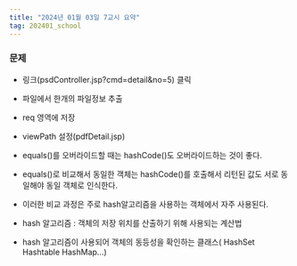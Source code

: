 ```yaml
---
title: "2024년 01월 03일 7교시 요약"
tag: 202401_school
---
```


### 문제

- 링크(psdController.jsp?cmd=detail&no=5) 클릭
- 파일에서 한개의 파일정보 추출
- req 영역에 저장
- viewPath 설정(pdfDetail.jsp)

- equals()를 오버라이드할 때는 hashCode()도 오버라이드하는 것이 좋다.
- equals()로 비교해서 동일한 객체는 hashCode()를 호출해서 리턴된 값도 서로 동일해야 동일 객체로 인식한다. 
- 이러한 비교 과정은 주로 hash알고리즘을 사용하는 객체에서 자주 사용된다. 
- hash 알고리즘 : 객체의 저장 위치를 산출하기 위해 사용되는 계산법
- hash 알고리즘이 사용되어 객체의 동등성을 확인하는 클래스( HashSet Hashtable HashMap...)
